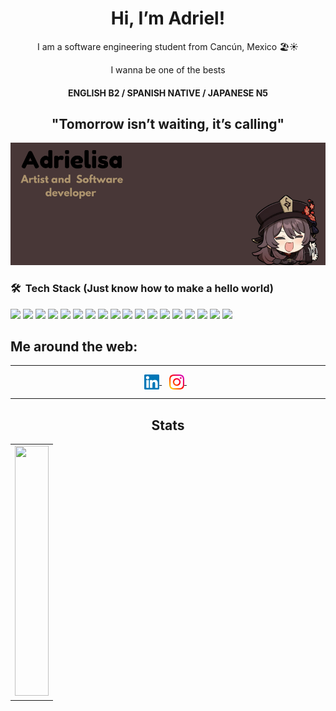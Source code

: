 <h1 align="center">Hi, I’m Adriel!  </h1>
<p align="center">I am a software engineering student from Cancún, Mexico 🏖️☀️ </p>
<p align="center">I wanna be one of the bests</p>
<h4 align="center">ENGLISH B2 / SPANISH NATIVE / JAPANESE N5</h4>

<h2 align="center">"Tomorrow isn’t waiting, it’s calling"</h4>



<div align="center">

![Imagen](https://github.com/adrielisa/adrielisa/blob/main/Adrielisa%20(1).png)

</div>




### 🛠 &nbsp;Tech Stack (Just know how to make a hello world)

<div class="tech-stack 
  style="  display: flex;
  flex-wrap: wrap; 
  justify-content: center; 
  gap: 10px;">

<img src="https://user-images.githubusercontent.com/25181517/192158954-f88b5814-d510-4564-b285-dff7d6400dad.png" style="width:40px;height:auto;">
<img src="https://user-images.githubusercontent.com/25181517/183898674-75a4a1b1-f960-4ea9-abcb-637170a00a75.png" style="width:40px;height:auto;">
<img src="https://user-images.githubusercontent.com/25181517/183898054-b3d693d4-dafb-4808-a509-bab54cf5de34.png" style="width:40px;height:auto;">
<img src="https://user-images.githubusercontent.com/25181517/202896760-337261ed-ee92-4979-84c4-d4b829c7355d.png" style="width:40px;height:auto;">
<img src="https://user-images.githubusercontent.com/25181517/117447155-6a868a00-af3d-11eb-9cfe-245df15c9f3f.png" style="width:40px;height:auto;">
<img src="https://user-images.githubusercontent.com/25181517/183890598-19a0ac2d-e88a-4005-a8df-1ee36782fde1.png" style="width:40px;height:auto;">
<img src="https://user-images.githubusercontent.com/25181517/183897015-94a058a6-b86e-4e42-a37f-bf92061753e5.png" style="width:40px;height:auto;">
<img src="https://github-production-user-asset-6210df.s3.amazonaws.com/62091613/261395532-b40892ef-efb8-4b0e-a6b5-d1cfc2f3fc35.png" style="width:40px;height:auto;">
<img src="https://user-images.githubusercontent.com/25181517/189715289-df3ee512-6eca-463f-a0f4-c10d94a06b2f.png" style="width:40px;height:auto;">
<img src="https://user-images.githubusercontent.com/25181517/192106070-46255bcf-65e6-4c6b-a296-bf8d0d8fb2a7.png " style="width:40px;height:auto;">
<img src="https://user-images.githubusercontent.com/25181517/192106073-90fffafe-3562-4ff9-a37e-c77a2da0ff58.png" style="width:40px;height:auto;">
<img src="https://user-images.githubusercontent.com/25181517/121405384-444d7300-c95d-11eb-959f-913020d3bf90.png" style="width:40px;height:auto;">
<img src="https://user-images.githubusercontent.com/25181517/183423507-c056a6f9-1ba8-4312-a350-19bcbc5a8697.png" style="width:40px;height:auto;">
<img src="https://user-images.githubusercontent.com/25181517/192108372-f71d70ac-7ae6-4c0d-8395-51d8870c2ef0.png" style="width:40px;height:auto;">
<img src="https://user-images.githubusercontent.com/25181517/192108891-d86b6220-e232-423a-bf5f-90903e6887c3.png" style="width:40px;height:auto;">
<img src="https://user-images.githubusercontent.com/25181517/183914128-3fc88b4a-4ac1-40e6-9443-9a30182379b7.png" style="width:40px;height:auto;">
<img src="https://user-images.githubusercontent.com/25181517/183423775-2276e25d-d43d-4e58-890b-edbc88e915f7.png" style="width:40px;height:auto;">
<img src="https://user-images.githubusercontent.com/25181517/117208740-bfb78400-adf5-11eb-97bb-09072b6bedfc.png" style="width:40px;height:auto;">



</div>





<!--
![Java](https://img.shields.io/badge/java-%23ED8B00.svg?style=for-the-badge&logo=java&logoColor=white)&nbsp;
![Apache Kafka](https://img.shields.io/badge/Apache%20Kafka-000?style=for-the-badge&logo=apachekafka)&nbsp;
![Spring](https://img.shields.io/badge/spring-%236DB33F.svg?style=for-the-badge&logo=spring&logoColor=white)&nbsp;
![Vue.js](https://img.shields.io/badge/vuejs-%2335495e.svg?style=for-the-badge&logo=vuedotjs&logoColor=%234FC08D)&nbsp;
![Swagger](https://img.shields.io/badge/-Swagger-%23Clojure?style=for-the-badge&logo=swagger&logoColor=white)&nbsp;
![Postman](https://img.shields.io/badge/Postman-FF6C37?style=for-the-badge&logo=postman&logoColor=white)&nbsp;
![Google Cloud](https://img.shields.io/badge/GoogleCloud-%234285F4.svg?style=for-the-badge&logo=google-cloud&logoColor=white)&nbsp;
![Figma](https://img.shields.io/badge/figma-%23F24E1E.svg?style=for-the-badge&logo=figma&logoColor=white)&nbsp;
![Markdown](https://img.shields.io/badge/markdown-%23000000.svg?style=for-the-badge&logo=markdown&logoColor=white)&nbsp;--> 

## Me around the web:
-------------------
<div align="center">
<p align="center">
<a align="center" href="https://www.linkedin.com/in/adriel-isai-rodriguez-pacheco-268693225/" target="_blank">
  <img align="center" alt="Adrielisa  | Linkedin" width="24px" src="https://github.com/SatYu26/SatYu26/blob/master/Assets/Linkedin.svg" />
</a> &nbsp;&nbsp;
<a align="center" href="https://www.instagram.com/adrielissaa/" target="_blank">
  <img align="center" alt="Adrielisa | Instagram" width="24px" src="https://github.com/SatYu26/SatYu26/blob/master/Assets/Instagram.svg" />
</a> &nbsp;&nbsp;
<p>
</div>



---


<div align="center">
  <h2>Stats</h2>
  <table>
    <tr>
      <td valign="top" width="50%">
        <a href="https://wakatime.com/@adrielisa">
          <img src="https://github-readme-stats.vercel.app/api/wakatime?username=adrielisa" style="height: 400px; width: 100%;"> <!-- Altura duplicada -->
        </a>
      </td>
    </tr>
  </table>
</div>

